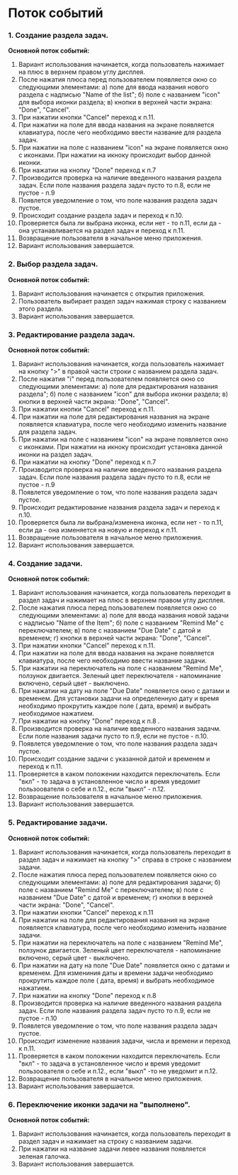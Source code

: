 # Поток событий

### 1. Создание раздела задач.
**Основной поток событий:**
1. Вариант использования начинается, когда пользователь нажимает на плюс в верхнем правом углу дисплея.
2. После нажатия плюса перед пользователем появляется окно со следующими элементами:
а) поле для ввода названия нового раздела с надписью "Name of the list";
б) поле с названием "icon" для выбора иконки раздела;
в) кнопки в верхней части экрана: "Done", "Cancel".
3. При нажатии кнопки "Cancel" переход к п.11.
4. При нажатии на поле для ввода названия на экране появляется клавиатура, после чего необходимо ввести название для раздела задач.
5. При нажатии на поле с названием "icon" на экране появляется окно с иконками. При нажатии на икноку происходит выбор данной иконки. 
6. При нажатии на кнопку "Done" переход к п.7
7. Производится проверка на наличие введенного названия раздела задач. Если поле названия раздела задач пусто то п.8, если не пустое - п.9
8. Появлется уведомление о том, что поле названия раздела задач пустое.
9. Происходит создание раздела задач и переход к п.10.
10. Проверяется была ли выбрана иконка, если нет - то п.11, если да - она устанавливается на раздел задач и переход к п.11.
11. Возвращение пользователя в начальное меню приложения.
12. Вариант использования завершается.

### 2. Выбор раздела задач.
**Основной поток событий:**
1. Вариант использования начинается с открытия приложения.
2. Пользователь выбирает раздел задач нажимая строку с названием этого раздела.
3. Вариант использования завершается.

### 3. Редактирование раздела задач.
**Основной поток событий:**
1. Вариант использования начинается, когда пользователь нажимает на кнопку ">" в правой части строки с названием раздела задач.
2. После нажатия "i" перед пользователем появляется окно со следующими элементами:
а) поле для редактирования названия раздела";
б) поле с названием "icon" для выбора иконки раздела;
в) кнопки в верхней части экрана: "Done", "Cancel".
3. При нажатии кнопки "Cancel" переход к п.11.
4. При нажатии на поле для редактирования названия на экране появляется клавиатура, после чего необходимо изменить название для раздела задач.
5. При нажатии на поле с названием "icon" на экране появляется окно с иконками. При нажатии на икноку происходит установка данной иконки
на раздел задач. 
6. При нажатии на кнопку "Done" переход к п.7
7. Производится проверка на наличие введенного названия раздела задач. Если поле названия раздела задач пусто то п.8, если не пустое - п.9
8. Появлется уведомление о том, что поле названия раздела задач пустое.
9. Происходит редактирование названия раздела задач и переход к п.10.
10. Проверяется была ли выбрана/изменена иконка, если нет - то п.11, если да - она изменяется на новую и переход к п.11.
11. Возвращение пользователя в начальное меню приложения.
12. Вариант использования завершается.

### 4. Создание задачи.
**Основной поток событий:**
1. Вариант использования начинается, когда пользователь переходит в раздел задач и нажимает на плюс в верхнем правом углу дисплея.
2. После нажатия плюса перед пользователем появляется окно со следующими элементами:
а) поле для ввода названия новой задачи с надписью "Name of the Item";
б) поле с названием "Remind Me" c переключателем;
в) поле с названием "Due Date" с датой и временем;
г) кнопки в верхней части экрана: "Done", "Cancel".
3. При нажатии кнопки "Cancel" переход к п.11.
4. При нажатии на поле для ввода названия на экране появляется клавиатура, после чего необходимо ввести название задачи.
5. При нажатии на переключатель на поле с названием "Remind Me", ползунок двигается. Зеленый цвет переключателя - напоминание включено,
серый цвет - выключено.
6. При нажатии на дату на поле "Due Date" появляется окно с датами и временем. Для установки задачи на определенную дату и время 
необходимо прокрутить каждое поле ( дата, время) и выбрать необходимое нажатием.
7. При нажатии на кнопку "Done" переход к п.8 .
8. Производится проверка на наличие введенного названия задачм. Если поле названия задачи пусто то п.9, если не пустое - п.10.
9. Появлется уведомление о том, что поле названия раздела задач пустое.
10. Происходит создание задачи с указанной датой и временем и переход к п.11.
11. Проверяется в каком положении находится переключатель. Если "вкл" - то задача в установленное число и время уведомит пользоователя о себе и п.12., если "выкл" - п.12.
12. Возвращение пользователя в начальное меню приложения.
13. Вариант использования завершается.

### 5. Редактирование задачи.
**Основной поток событий:**
1. Вариант использования начинается, когда пользователь переходит в раздел задач и нажимает на кнопку ">" справа в строке с названием задачи.
2. После нажатия плюса перед пользователем появляется окно со следующими элементами:
а) поле для редактирования задачи;
б) поле с названием "Remind Me" c переключателем;
в) поле с названием "Due Date" с датой и временем;
г) кнопки в верхней части экрана: "Done", "Cancel".
3. При нажатии кнопки "Cancel" переход к п.11
4. При нажатии на поле для редактирования названия на экране появляется клавиатура, после чего необходимо изменить название задачи.
5. При нажатии на переключатель на поле с названием "Remind Me", ползунок двигается. Зеленый цвет переключателя - напоминание включено,
серый цвет - выключено.
6. При нажатии на дату на поле "Due Date" появляется окно с датами и временем. Для измениния даты и времени задачи
необходимо прокрутить каждое поле ( дата, время) и выбрать необходимое нажатием.
7. При нажатии на кнопку "Done" переход к п.8 
8. Производится проверка на наличие введенного названия раздела задач. Если поле названия раздела задач пусто то п.9, если не пустое - п.10
9. Появлется уведомление о том, что поле названия раздела задач пустое.
10. Происходит изменение названия задачи, числа и времени и переход к п.11.
11. Проверяется в каком положении находится переключатель. Если "вкл" - то задача в установленное число и время уведомит пользоователя о себе и п.12., если "выкл" -то не уведомит и п.12.
12. Возвращение пользователя в начальное меню приложения.
13. Вариант использования завершается.

### 6. Переключение иконки задачи на "выполнено".
**Основной поток событий:**
1. Вариант использования начинается, когда пользователь переходит в раздел задач и нажимает на строку с названием задачи.
2. При нажатии на название задачи левее названия появляется зеленая галочка.
3. Вариант использования завершается.
